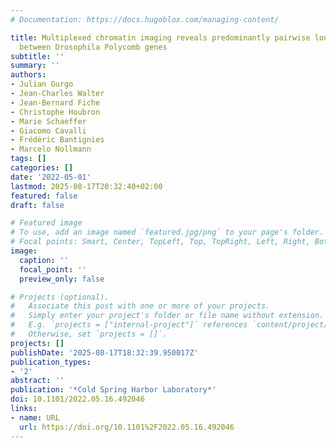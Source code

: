 ```yaml
---
# Documentation: https://docs.hugoblox.com/managing-content/

title: Multiplexed chromatin imaging reveals predominantly pairwise long-range coordination
  between Drosophila Polycomb genes
subtitle: ''
summary: ''
authors:
- Julian Gurgo
- Jean-Charles Walter
- Jean-Bernard Fiche
- Christophe Houbron
- Marie Schaeffer
- Giacomo Cavalli
- Frédéric Bantignies
- Marcelo Nollmann
tags: []
categories: []
date: '2022-05-01'
lastmod: 2025-08-17T20:32:40+02:00
featured: false
draft: false

# Featured image
# To use, add an image named `featured.jpg/png` to your page's folder.
# Focal points: Smart, Center, TopLeft, Top, TopRight, Left, Right, BottomLeft, Bottom, BottomRight.
image:
  caption: ''
  focal_point: ''
  preview_only: false

# Projects (optional).
#   Associate this post with one or more of your projects.
#   Simply enter your project's folder or file name without extension.
#   E.g. `projects = ["internal-project"]` references `content/project/deep-learning/index.md`.
#   Otherwise, set `projects = []`.
projects: []
publishDate: '2025-08-17T18:32:39.950017Z'
publication_types:
- '2'
abstract: ''
publication: '*Cold Spring Harbor Laboratory*'
doi: 10.1101/2022.05.16.492046
links:
- name: URL
  url: https://doi.org/10.1101%2F2022.05.16.492046
---
```

